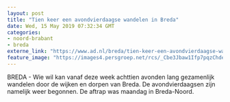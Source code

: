 ```yaml
---
layout: post
title: "Tien keer een avondvierdaagse wandelen in Breda"
date: Wed, 15 May 2019 07:32:34 GMT
categories: 
- noord-brabant 
- breda 
externe_link: "https://www.ad.nl/breda/tien-keer-een-avondvierdaagse-wandelen-in-breda~a16738ff/"
feature_image: "https://images4.persgroep.net/rcs/_Cbe3Jbaw1Ifp7pqzChdezG9Cro/diocontent/148378619/_fitwidth/400/?appId=21791a8992982cd8da851550a453bd7f&quality=0.7"
---
```


BREDA - Wie wil kan vanaf deze week achttien avonden lang gezamenlijk wandelen door de wijken en dorpen van Breda. De avondvierdaagsen zijn namelijk weer begonnen. De aftrap was maandag in Breda-Noord.
